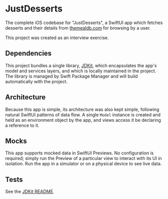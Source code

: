 # JustDesserts
The complete iOS codebase for "JustDesserts", a SwiftUI app which fetches desserts and their details from [themealdb.com](https://www.themealdb.com) for browsing by a user.

This project was created as an interview exercise.

## Dependencies
This project bundles a single library, [JDKit](JDKit/), which encapsulates the app's model and services layers, and which is locally maintained in the project. The library is managed by Swift Package Manager and will build automatically with the project.

## Architecture
Because this app is simple, its architecture was also kept simple, following natural SwiftUI patterns of data flow. A single `Model` instance is created and held as an environment object by the app, and views access it be declaring a reference to it.

## Mocks
This app supports mocked data in SwiftUI Previews. No configuration is required; simply run the Preview of a particular view to interact with its UI in isolation. Run the app in a simulator or on a physical device to see live data.

## Tests
See the [JDKit README](JDKit/README.md).
